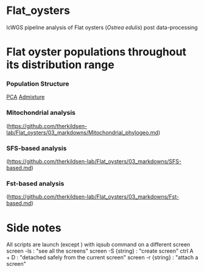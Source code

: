 # Flat_oysters
lcWGS pipeline analysis of Flat oysters (<i>Ostrea edulis</i>) post data-processing

# Flat oyster populations throughout its distribution range
### Population Structure
[PCA](https://github.com/therkildsen-lab/Flat_oysters/blob/main/03_markdowns/Population_Structure1.md)
[Admixture](https://github.com/therkildsen-lab/Flat_oysters/blob/main/03_markdowns/Population_Structure2.md)
### Mitochondrial analysis
(https://github.com/therkildsen-lab/Flat_oysters/03_markdowns/Mitochondrial_phylogeo.md)
### SFS-based analysis
(https://github.com/therkildsen-lab/Flat_oysters/03_markdowns/SFS-based.md)
### Fst-based analysis
(https://github.com/therkildsen-lab/Flat_oysters/03_markdowns/Fst-based.md)
# Side notes
All scripts are launch (except ) with iqsub command on a different screen 
screen -ls : "see all the screens"
screen -S {string} : "create screen"
ctrl A + D : "detached safely from the current screen"
screen -r {string} : "attach a screen"
